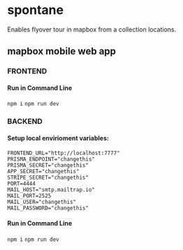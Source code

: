 # spontane

Enables flyover tour in mapbox from a collection locations.

## mapbox mobile web app

### FRONTEND

#### Run in Command Line

```npm i```
```npm run dev```
### BACKEND 

#### Setup local envirioment variables: 

```
FRONTEND_URL="http://localhost:7777"
PRISMA_ENDPOINT="changethis"
PRISMA_SECRET="changethis"
APP_SECRET="changethis"
STRIPE_SECRET="changethis"
PORT=4444
MAIL_HOST="smtp.mailtrap.io"
MAIL_PORT=2525
MAIL_USER="changethis"
MAIL_PASSWORD="changethis"
```

#### Run in Command Line


```npm i```
```npm run dev```
